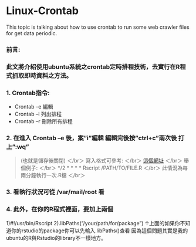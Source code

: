 # Linux-Crontab
This topic is talking about how to use crontab to run some web crawler files for get data periodic.
### 前言: 
### 此文將介紹使用ubuntu系統之crontab定時排程技術，去實行在R程式抓取即時資料之方法。

### 1.	Crontab指令:
+ Crontab –e   編輯
+ Crontab –l		列出排程
+ Crontab –r		刪除所有排程

### 2.	在進入 Crontab –e 後，案”i”編輯 編輯完後按”ctrl+c”兩次後 打上”:wq”
> (也就是儲存後關閉) ＜/br＞
> 寫入格式可參考: ＜/br＞
> [這個網址](https://sites.google.com/site/stevenattw/linux/crontab) ＜/br＞
> 舉個例子: ＜/br＞
> */2 * * * * Rscript /PATH/TO/FILE.R ＜/br＞
> 此情況為每兩分鐘執行一次.R檔 ＜/br＞

### 3.	看執行狀況可從 /var/mail/root 看 

### 4.	 此外，在你的R程式裡面，要加上兩個
1)#!/usr/bin/Rscript
2).libPaths(“/your/path/for/package”)
↑上面的如果你不知道你的rstudio的package你可以先輸入.libPaths()查看
因為這個問題其實是我的ubuntu的R與Rstudio的library不一樣地方。
